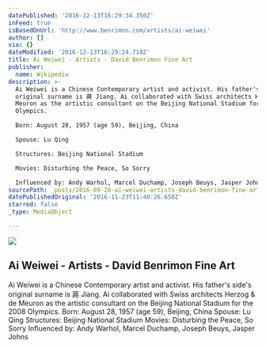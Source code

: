 ```yaml
---
datePublished: '2016-12-13T16:29:34.350Z'
inFeed: true
isBasedOnUrl: 'http://www.benrimon.com/artists/ai-weiwei'
author: []
via: {}
dateModified: '2016-12-13T16:29:24.718Z'
title: Ai Weiwei - Artists - David Benrimon Fine Art
publisher:
  name: Wikipedia
description: >-
  Ai Weiwei is a Chinese Contemporary artist and activist. His father's side's
  original surname is 蔣 Jiang. Ai collaborated with Swiss architects Herzog & de
  Meuron as the artistic consultant on the Beijing National Stadium for the 2008
  Olympics. 

  Born: August 28, 1957 (age 59), Beijing, China

  Spouse: Lu Qing

  Structures: Beijing National Stadium

  Movies: Disturbing the Peace, So Sorry

  Influenced by: Andy Warhol, Marcel Duchamp, Joseph Beuys, Jasper Johns
sourcePath: _posts/2016-09-28-ai-weiwei-artists-david-benrimon-fine-art.md
datePublishedOriginal: '2016-11-23T11:40:26.650Z'
starred: false
_type: MediaObject

---
```

<article style=""><img src="https://imgflo.herokuapp.com/graph/2b2431f8e7ba7b0/88ba05e30999e4f44cdec402fa4d6961/noop.jpeg?input=https%3A%2F%2Fs3.amazonaws.com%2Ffiles.collageplatform.com.prod%2Fimage_cache%2F1010x580_fit%2F54188ee109a72c022291c1d0%2Fab8b2304619eea784291f6cdc59b3a77.jpeg" /><h1>Ai Weiwei - Artists - David Benrimon Fine Art</h1><p>Ai Weiwei is a Chinese Contemporary artist and activist. His father's side's original surname is 蔣 Jiang. Ai collaborated with Swiss architects Herzog &amp; de Meuron as the artistic consultant on the Beijing National Stadium for the 2008 Olympics. 
Born: August 28, 1957 (age 59), Beijing, China
Spouse: Lu Qing
Structures: Beijing National Stadium
Movies: Disturbing the Peace, So Sorry
Influenced by: Andy Warhol, Marcel Duchamp, Joseph Beuys, Jasper Johns</p></article>